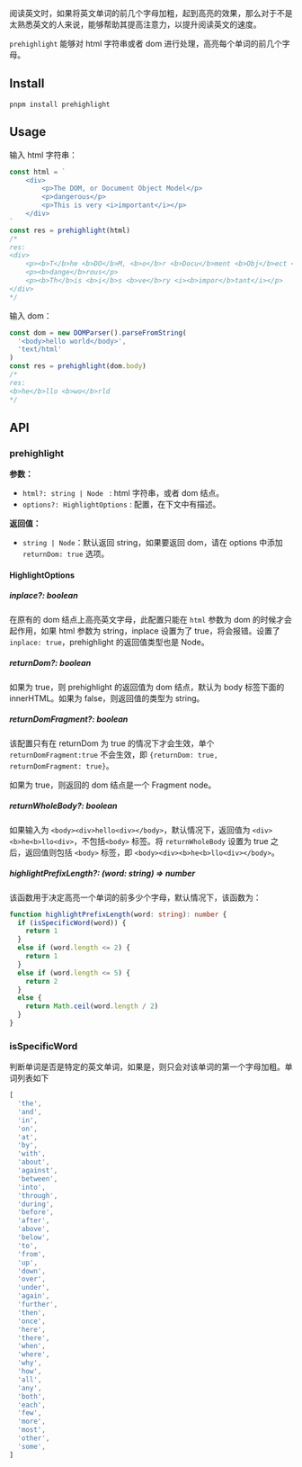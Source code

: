 阅读英文时，如果将英文单词的前几个字母加粗，起到高亮的效果，那么对于不是太熟悉英文的人来说，能够帮助其提高注意力，以提升阅读英文的速度。

`prehighlight` 能够对 html 字符串或者 dom 进行处理，高亮每个单词的前几个字母。

## Install

```shell
pnpm install prehighlight
```

## Usage

输入 html 字符串：

```typescript
const html = `
    <div>
        <p>The DOM, or Document Object Model</p>
        <p>dangerous</p>
        <p>This is very <i>important</i></p>
    </div>
`
const res = prehighlight(html)
/*
res:
<div>
    <p><b>T</b>he <b>DO</b>M, <b>o</b>r <b>Docu</b>ment <b>Obj</b>ect <b>Mo</b>del</p>
    <p><b>dange</b>rous</p>
    <p><b>Th</b>is <b>i</b>s <b>ve</b>ry <i><b>impor</b>tant</i></p>
</div>
*/
```

输入 dom：

```typescript
const dom = new DOMParser().parseFromString(
  '<body>hello world</body>',
  'text/html'
)
const res = prehighlight(dom.body)
/*
res:
<b>he</b>llo <b>wo</b>rld
*/
```

## API

### prehighlight

**参数：**

- `html?: string | Node ` : html 字符串，或者 dom 结点。
- `options?: HighlightOptions` : 配置，在下文中有描述。

**返回值：**

- `string | Node`：默认返回 string，如果要返回 dom，请在 options 中添加 `returnDom: true` 选项。

#### HighlightOptions

##### inplace?: boolean

在原有的 dom 结点上高亮英文字母，此配置只能在 `html` 参数为 dom 的时候才会起作用，如果 html 参数为 string，inplace 设置为了 true，将会报错。设置了 `inplace: true`，prehighlight 的返回值类型也是 Node。

##### returnDom?: boolean

如果为 true，则 prehighlight 的返回值为 dom 结点，默认为 body 标签下面的 innerHTML。如果为 false，则返回值的类型为 string。

##### returnDomFragment?: boolean

该配置只有在 returnDom 为 true 的情况下才会生效，单个 `returnDomFragment:true` 不会生效，即 `{returnDom: true, returnDomFragment: true}`。

如果为 true，则返回的 dom 结点是一个 Fragment node。

##### returnWholeBody?: boolean

如果输入为 `<body><div>hello<div></body>`，默认情况下，返回值为 `<div><b>he<b>llo<div>`，不包括`<body>` 标签。将 `returnWholeBody` 设置为 true 之后，返回值则包括 `<body>` 标签，即 `<body><div><b>he<b>llo<div></body>`。

##### highlightPrefixLength?: (word: string) => number

该函数用于决定高亮一个单词的前多少个字母，默认情况下，该函数为：

```typescript
function highlightPrefixLength(word: string): number {
  if (isSpecificWord(word)) {
    return 1
  }
  else if (word.length <= 2) {
    return 1
  }
  else if (word.length <= 5) {
    return 2
  }
  else {
    return Math.ceil(word.length / 2)
  }
}
```

### isSpecificWord

判断单词是否是特定的英文单词，如果是，则只会对该单词的第一个字母加粗。单词列表如下

```typescript
[
  'the',
  'and',
  'in',
  'on',
  'at',
  'by',
  'with',
  'about',
  'against',
  'between',
  'into',
  'through',
  'during',
  'before',
  'after',
  'above',
  'below',
  'to',
  'from',
  'up',
  'down',
  'over',
  'under',
  'again',
  'further',
  'then',
  'once',
  'here',
  'there',
  'when',
  'where',
  'why',
  'how',
  'all',
  'any',
  'both',
  'each',
  'few',
  'more',
  'most',
  'other',
  'some',
]
```
